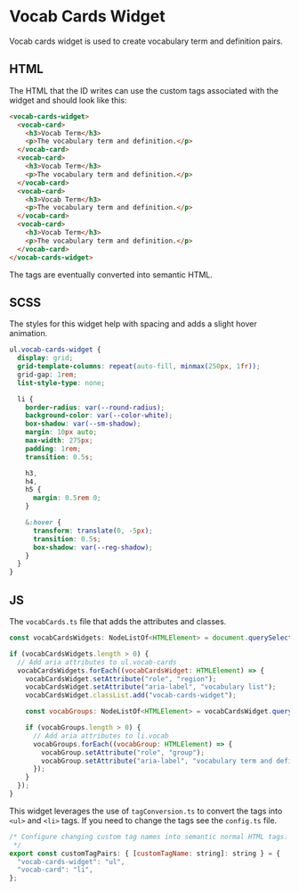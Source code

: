 # Vocab Cards Widget

Vocab cards widget is used to create vocabulary term and definition pairs.

## HTML

The HTML that the ID writes can use the custom tags associated with the widget and should look like this:

```html
<vocab-cards-widget>
  <vocab-card>
    <h3>Vocab Term</h3>
    <p>The vocabulary term and definition.</p>
  </vocab-card>
  <vocab-card>
    <h3>Vocab Term</h3>
    <p>The vocabulary term and definition.</p>
  </vocab-card>
  <vocab-card>
    <h3>Vocab Term</h3>
    <p>The vocabulary term and definition.</p>
  </vocab-card>
  <vocab-card>
    <h3>Vocab Term</h3>
    <p>The vocabulary term and definition.</p>
  </vocab-card>
</vocab-cards-widget>
```

The tags are eventually converted into semantic HTML.

## SCSS

The styles for this widget help with spacing and adds a slight hover animation.

```scss
ul.vocab-cards-widget {
  display: grid;
  grid-template-columns: repeat(auto-fill, minmax(250px, 1fr));
  grid-gap: 1rem;
  list-style-type: none;

  li {
    border-radius: var(--round-radius);
    background-color: var(--color-white);
    box-shadow: var(--sm-shadow);
    margin: 10px auto;
    max-width: 275px;
    padding: 1rem;
    transition: 0.5s;

    h3,
    h4,
    h5 {
      margin: 0.5rem 0;
    }

    &:hover {
      transform: translate(0, -5px);
      transition: 0.5s;
      box-shadow: var(--reg-shadow);
    }
  }
}
```

## JS

The `vocabCards.ts` file that adds the attributes and classes.

```js
const vocabCardsWidgets: NodeListOf<HTMLElement> = document.querySelectorAll("vocab-cards-widget");

if (vocabCardsWidgets.length > 0) {
  // Add aria attributes to ul.vocab-cards
  vocabCardsWidgets.forEach((vocabCardsWidget: HTMLElement) => {
    vocabCardsWidget.setAttribute("role", "region");
    vocabCardsWidget.setAttribute("aria-label", "vocabulary list");
    vocabCardsWidget.classList.add("vocab-cards-widget");

    const vocabGroups: NodeListOf<HTMLElement> = vocabCardsWidget.querySelectorAll("li,vocab-card");

    if (vocabGroups.length > 0) {
      // Add aria attributes to li.vocab
      vocabGroups.forEach((vocabGroup: HTMLElement) => {
        vocabGroup.setAttribute("role", "group");
        vocabGroup.setAttribute("aria-label", "vocabulary term and definition");
      });
    }
  });
}
```

This widget leverages the use of `tagConversion.ts` to convert the tags into `<ul>` and `<li>` tags. If you need to change the tags see the `config.ts` file.

```js
/* Configure changing custom tag names into semantic normal HTML tags. key should be the custom tag you are targetting, and the value should be the standard HTML tag you want to replace it with.
 */
export const customTagPairs: { [customTagName: string]: string } = {
  "vocab-cards-widget": "ul",
  "vocab-card": "li",
};
```
